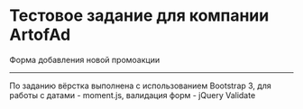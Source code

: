 # Тестовое задание для компании **ArtofAd**


Форма добавления новой промоакции

-------

По заданию вёрстка выполнена с использованием Bootstrap 3, для работы с датами - moment.js, валидация форм - jQuery Validate
